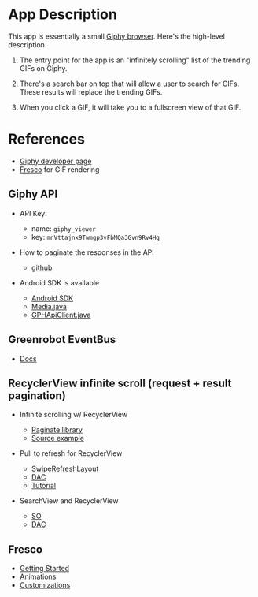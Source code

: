 # App Description

This app is essentially a small [Giphy browser](https://giphy.com/). Here's the high-level
description.

1. The entry point for the app is an "infinitely scrolling" list of the trending GIFs on Giphy.

2. There's a search bar on top that will allow a user to search for GIFs. These results will replace
the trending GIFs.

3. When you click a GIF, it will take you to a fullscreen view of that GIF.

# References

- [Giphy developer page](https://developers.giphy.com/) 
- [Fresco](https://github.com/facebook/fresco) for GIF rendering

## Giphy API

- API Key: 
    - name: `giphy_viewer`
    - key: `mnVttajnx9Twmgp3vFbMQa3Gvn9Rv4Hg`

- How to paginate the responses in the API
    - [github](https://github.com/Giphy/GiphyAPI/issues/116)

- Android SDK is available
    - [Android SDK](https://github.com/Giphy/giphy-android-sdk-core)
    - [Media.java](http://tinyurl.com/ydac4992)
    - [GPHApiClient.java](http://tinyurl.com/ycvfz5mk)

## Greenrobot EventBus

- [Docs](https://github.com/greenrobot/EventBus)

## RecyclerView infinite scroll (request + result pagination)

- Infinite scrolling w/ RecyclerView
    - [Paginate library](https://github.com/MarkoMilos/Paginate)
    - [Source example](http://tinyurl.com/y8okxwta)

- Pull to refresh for RecyclerView
    - [SwipeRefreshLayout](http://tinyurl.com/y6u79co7)
    - [DAC](https://developer.android.com/training/swipe/)
    - [Tutorial](http://tinyurl.com/yc6eysty)
    
- SearchView and RecyclerView
    - [SO](https://stackoverflow.com/a/49064027/2085356)
    - [DAC](https://developer.android.com/training/search/setup)

## Fresco

- [Getting Started](https://frescolib.org/docs/index.html)
- [Animations](https://frescolib.org/docs/animations.html)
- [Customizations](http://tinyurl.com/yaldzkub)